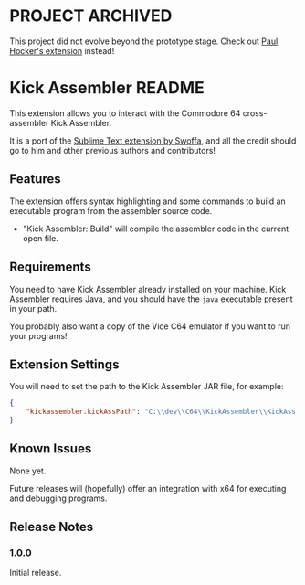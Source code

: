 # PROJECT ARCHIVED

This project did not evolve beyond the prototype stage. Check out [Paul Hocker's extension](https://marketplace.visualstudio.com/items?itemName=paulhocker.kick-assembler-vscode-ext) instead!

# Kick Assembler README

This extension allows you to interact with the Commodore 64 cross-assembler Kick Assembler.

It is a port of the [Sublime Text extension by Swoffa](https://github.com/Swoffa/SublimeKickAssemblerC64), and all the credit should go to him and other previous authors and contributors!

## Features

The extension offers syntax highlighting and some commands to build an executable program from the assembler source code.

- "Kick Assembler: Build" will compile the assembler code in the current open file.

## Requirements

You need to have Kick Assembler already installed on your machine. Kick Assembler requires Java, and you should have the `java` executable present in your path.

You probably also want a copy of the Vice C64 emulator if you want to run your programs!

## Extension Settings

You will need to set the path to the Kick Assembler JAR file, for example:

```json
{
    "kickassembler.kickAssPath": "C:\\dev\\C64\\KickAssembler\\KickAss.jar"
}
``` 

## Known Issues

None yet.

Future releases will (hopefully) offer an integration with x64 for executing and debugging programs.

## Release Notes

### 1.0.0

Initial release.
